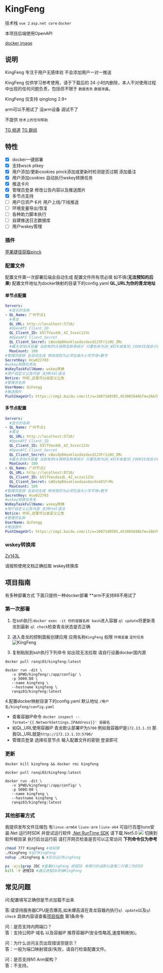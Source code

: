 # KingFeng

技术栈 `vue 2` `asp.net core` `docker` 

本项目后端使用OpenAPI

[docker image](https://hub.docker.com/r/ranqi03/kingfeng)

## 说明
KingFeng 专注于用户无感体验 不会添加用户一对一推送

KingFeng 仅供学习参考使用，请于下载后的 24 小时内删除，本人不对使用过程中出现的任何问题负责，包括但不限于 `数据丢失` `数据泄露`。

KingFeng 仅支持 qinglong 2.9+

arm可以不用试了 没arm设备 调试不了

不提供 `技术上的任何帮助`

[TG 频道](https://t.me/joinchat/H3etBWYzLKpiMWVl)    [TG 群组](https://t.me/joinchat/XV2AZcvzFIUxNjI9)
## 特性
- [x] docker一键部署
- [x] 支持wsck ptkey
- [x] 用户添加/更新cookies pinck添加或更新时检测是否过期 添加备注 
- [x] 用户添加cookies 自动执行wskey转换任务
- [x] 推送卡片
- [x] 管理员登录 修改公告内容以及推送图片
- [x] 多节点支持
- [ ] 用户日资产卡片 用户上线/下线推送
- [ ] 环境变量导出/恢复
- [ ] 各种助力脚本执行
- [ ] 自建推送日志数据库
- [ ] 用户wskey管理

### 插件
[苹果捷径获取pinck](https://www.icloud.com/shortcuts/f6046f1e79ad4ee6bcca6d2b078bd25a)
### 配置文件
配置文件第一次部署后端会自动生成
配置文件所有项必填 如不填(**无法预知的后果**)
配置文件地址为docker映射的目录下的config.yaml
**QL_URL为你的青龙地址**
#### 单节点配置
```yaml
Servers: 
  #显示的名称
- QL_Name: 广州节点1 
  #青龙
  QL_URL: http://localhost:5710/ 
  #OpenAPI Client_ID
  QL_Client_ID: b5lTVasddL_4Z_5zxxc123c 
  #OpenAPI Client_Secret
  QL_Client_Secret: LWasdpB4axklasdasdasd123Fr1i0O_ZMc 
  #最大添加ck容量 当前有的ck按照名称来统计 只要名称为JD_WSCK或者JD_COOKIE就会计数
  MaxCount: 100 
#管理员密钥 会自动生成 修改规则为必须包涵大小写字母+数字
SecretKey: Hcw022703 
#wskey转换任务名
WsKeyTaskFullName: wskey转换 
#用户自定义公告内容 支持html语法
Notice: 你好,这里可以自定义公告 
#管理员名称 
UserName: QiFengg
#推送图片
PushImageUrl: https://img2.baidu.com/it/u=1007188585,453085648&fm=26&fmt=auto&gp=0.jpg 
```

#### 多节点配置
```yaml
Servers: 
  #显示的名称
- QL_Name: 广州节点1 
  #青龙
  QL_URL: http://localhost:5710/ 
  #OpenAPI Client_ID
  QL_Client_ID: b5lTVasddL_4Z_5zxxc123c 
  #OpenAPI Client_Secret
  QL_Client_Secret: LWasdpB4axklasdasdasd123Fr1i0O_ZMc 
  #最大添加ck容量 当前有的ck按照名称来统计 只要名称为JD_WSCK或者JD_COOKIE就会计数
  MaxCount: 100 
- QL_Name: 广州节点2
  QL_URL: http://localhost:8710/
  QL_Client_ID: b5lTVasdasdL_4Z_xczxc123c
  QL_Client_Secret: LWOsdpB4axklasdaasdasdsdd1FrMc
  MaxCount: 100
#管理员密钥 会自动生成 修改规则为必须包涵大小写字母+数字
SecretKey: Hcw022703 
#wskey转换任务名
WsKeyTaskFullName: wskey转换 
#用户自定义公告内容 支持html语法
Notice: 你好,这里可以自定义公告 
#管理员名称 
UserName: QiFengg
#推送图片
PushImageUrl: https://img2.baidu.com/it/u=1007188585,453085648&fm=26&fmt=auto&gp=0.jpg 
```

### wskey转换库
[Zy143L](https://github.com/Zy143L/wskey)

请按照使用文档正确拉取 wskey转换库

## 项目指南
有多种部署方式 下面只提供一种docker部署
**arm不支持88不用试了

### 第一次部署
1. 在ssh执行:`docker exec -it 你的容器名称 bash`进入容器 `ql update`将更新青龙到最新 `ql check`检查青龙状态是否正确

2. 进入青龙的控制面板创建应用 应用名称`KingFeng` 权限 `环境变量` `定时任务`
![KingFeng](https://i0.hdslb.com/bfs/album/d5e1df6f75e7835b699bdda295bbff4a4dce5a81.png)

3. 复制粘贴到ssh执行下列命令 如出现无法拉取 请自行设置docker国内源
```docker
docker pull ranqi03/kingfeng:latest

docker run -dit \
   -v $PWD/kingfeng/:/app/config/ \
   -p 5000:80 \
   --name kingfeng \
   --hostname kingfeng \
   ranqi03/kingfeng:latest
```
4.配置docker映射目录下的config.yaml 默认地址 `/用户名/kingfeng/config.yaml`
- 查看容器IP命令 `docker inspect --format='{{.NetworkSettings.IPAddress}}' 容器名`
- 如QL_URL使用容器IP 青龙默认部署IP为`5700` 例如我容器IP是`172.13.1.33` 那我QL_URL就是`http://172.13.1.33:5700/`
- 管理员登录 选择任意节点 输入配置文件的密钥 登录即可
### 更新
```docker
docker kill kingfeng && docker rmi kingfeng

docker pull ranqi03/kingfeng:latest

docker run -dit \
   -v $PWD/kingfeng/:/app/config/ \
   -p 5000:80 \
   --name kingfeng \
   --hostname kingfeng \
   ranqi03/kingfeng:latest
```
### 其他部署方式
我提供发布文件压缩包 有`linux-arm64` `liunx-arm` `liunx-x64` 可自行百度liunx安装.Net 运行时SDK 并尝试运行软件
[.Net RunTime SDK](https://dotnet.microsoft.com/download) 请下载.Net5.0
![](https://i0.hdslb.com/bfs/album/06d16311d2b8db23c295a3fc4a7a21033ac09cc3.png)
切换到软件根目录 执行后台运行前 请打开网页检查是否可以正常访问
**下列命令仅为参考**
```bash
chmod 777 KingFeng #给权限
./KingFeng #运行KingFeng
nohup ./KingFeng & #后台运行KingFeng

ps -ajx|grep JDC #查看KingFeng 进程ID 有两行的话默认是第二行第二列的ID
kill -9 进程ID #通过进程ID杀掉KingFeng 
```

## 常见问题
问:配置填写正确但是节点加载不出来

答:请坚持服务器CPU是否爆高,如未爆高请在青龙容器内执行`ql update`以及`ql check` 具体内容请查看[项目指南](#第一次部署) 第1条命令

问：是否支持内网端口？  
答：支持公网IP 域名 以及容器IP 推荐容器IP(安全性略高,速度稍微快)。

问：为什么访问主页出现错误空提示？  
答：一般为端口映射错误/失败，请自行检查配置文件。

问：是否支持N1 Arm架构？  
答：不支持。
